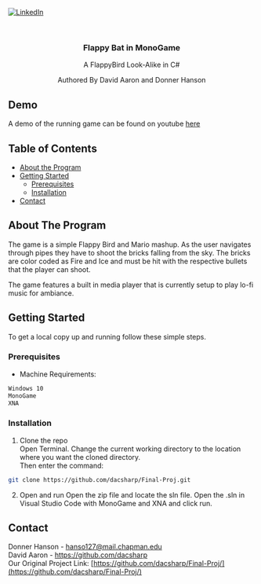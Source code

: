  <!-- PROJECT SHIELDS -->
 <!--
 *** I'm using markdown "reference style" links for readability.
 *** Reference links are enclosed in brackets [ ] instead of parentheses ( ).
 *** See the bottom of this document for the declaration of the reference variables
 *** for contributors-url, forks-url, etc. This is an optional, concise syntax you may use.
 *** https://www.markdownguide.org/basic-syntax/#reference-style-links
 -->

 [![LinkedIn][linkedin-shield]][linkedin-url]



 <!-- PROJECT LOGO -->
 <br />

   <h3 align="center">Flappy Bat in MonoGame</h3>
 

   <p align="center"> A FlappyBird Look-Alike in C# </p>
      <p align="center"> Authored By David Aaron and Donner Hanson </p>
 </p>



 <!-- USAGE EXAMPLES -->
 ## Demo
A demo of the running game can be found on youtube [here](https://youtu.be/Fn6iisIWF14)  


 <!-- TABLE OF CONTENTS -->
 ## Table of Contents

 * [About the Program](#about-the-program)
 * [Getting Started](#getting-started)
   * [Prerequisites](#prerequisites)
   * [Installation](#installation)
 * [Contact](#contact)



 <!-- ABOUT THE PROGRAM -->
 ## About The Program

The game is a simple Flappy Bird and Mario mashup. As the user navigates through pipes they have to shoot the bricks falling from the sky. The bricks are color coded as Fire and Ice and must be hit with the respective bullets that the player can shoot. 

The game features a built in media player that is currently setup to play lo-fi music for ambiance.  


 <!-- GETTING STARTED -->
 ## Getting Started

 To get a local copy up and running follow these simple steps.  

 ### Prerequisites  
 * Machine Requirements:   
 ```sh  
Windows 10
MonoGame
XNA
 ```  

 ### Installation  

 1. Clone the repo  
Open Terminal. Change the current working directory to the location where you want the cloned directory.  
Then enter the command:  
 ```sh  
 git clone https://github.com/dacsharp/Final-Proj.git   
 ```  
 2. Open and run
 Open the  zip file and locate the sln file.
 Open the .sln in Visual Studio Code with MonoGame and XNA and click run.
 

 <!-- CONTACT -->
 ## Contact

 Donner Hanson -  hanso127@mail.chapman.edu  
 David Aaron - https://github.com/dacsharp  
 Our Original Project Link: [https://github.com/dacsharp/Final-Proj/](https://github.com/dacsharp/Final-Proj/)  

 <!-- MARKDOWN LINKS & IMAGES -->
 <!-- https://www.markdownguide.org/basic-syntax/#reference-style-links -->

 [linkedin-shield]: https://img.shields.io/badge/-LinkedIn-black.svg?style=flat-square&logo=linkedin&colorB=555  
 [linkedin-url]: https://linkedin.com/in/donner-hanson  
